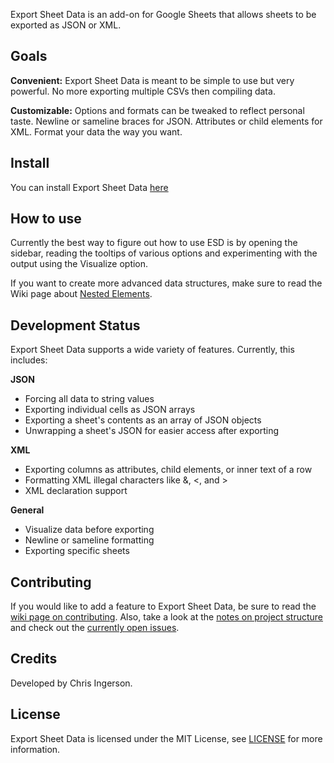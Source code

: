 Export Sheet Data is an add-on for Google Sheets that allows sheets to be exported as JSON or XML.

Goals
-----
**Convenient:** Export Sheet Data is meant to be simple to use but very powerful. No more exporting multiple CSVs then compiling data.

**Customizable:** Options and formats can be tweaked to reflect personal taste. Newline or sameline braces for JSON. Attributes or child elements for XML. Format your data the way you want.

Install
-------
You can install Export Sheet Data [here](https://chrome.google.com/webstore/detail/export-sheet-data/bfdcopkbamihhchdnjghdknibmcnfplk?utm_source=permalink)

How to use
----------

Currently the best way to figure out how to use ESD is by opening the sidebar, reading the tooltips of various options and experimenting with the output using the Visualize option.

If you want to create more advanced data structures, make sure to read the Wiki page about [Nested Elements](https://github.com/Synthoid/ExportSheetData/wiki/Nested-Elements).

Development Status
------------------
Export Sheet Data supports a wide variety of features. Currently, this includes:

**JSON**
* Forcing all data to string values
* Exporting individual cells as JSON arrays
* Exporting a sheet's contents as an array of JSON objects
* Unwrapping a sheet's JSON for easier access after exporting

**XML**
* Exporting columns as attributes, child elements, or inner text of a row
* Formatting XML illegal characters like &, <, and >
* XML declaration support
 
**General**
* Visualize data before exporting
* Newline or sameline formatting
* Exporting specific sheets
 
Contributing
------------
If you would like to add a feature to Export Sheet Data, be sure to read the [wiki page on contributing](https://github.com/Synthoid/ExportSheetData/wiki/Contributing). Also, take a look at the [notes on project structure](https://github.com/Synthoid/ExportSheetData/wiki/Project-Structure) and check out the [currently open issues](https://github.com/Synthoid/ExportSheetData/issues).

Credits
-------
Developed by Chris Ingerson.

License
-------
Export Sheet Data is licensed under the MIT License, see [LICENSE](https://github.com/Synthoid/ExportSheetData/blob/master/LICENSE) for more information.
